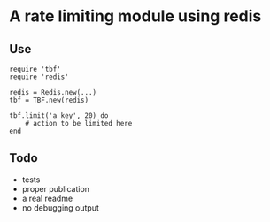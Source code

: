# A rate limiting module using redis

## Use

```
require 'tbf'
require 'redis'

redis = Redis.new(...)
tbf = TBF.new(redis)

tbf.limit('a key', 20) do 
    # action to be limited here
end
```

## Todo

* tests
* proper publication
* a real readme
* no debugging output
